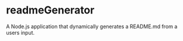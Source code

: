 # readmeGenerator
A Node.js application that dynamically generates a README.md from a users input. 
